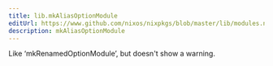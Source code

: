 ```yaml
---
title: lib.mkAliasOptionModule
editUrl: https://www.github.com/nixos/nixpkgs/blob/master/lib/modules.nix#L1250C25
description: mkAliasOptionModule
---
```


Like ‘mkRenamedOptionModule’, but doesn't show a warning.
